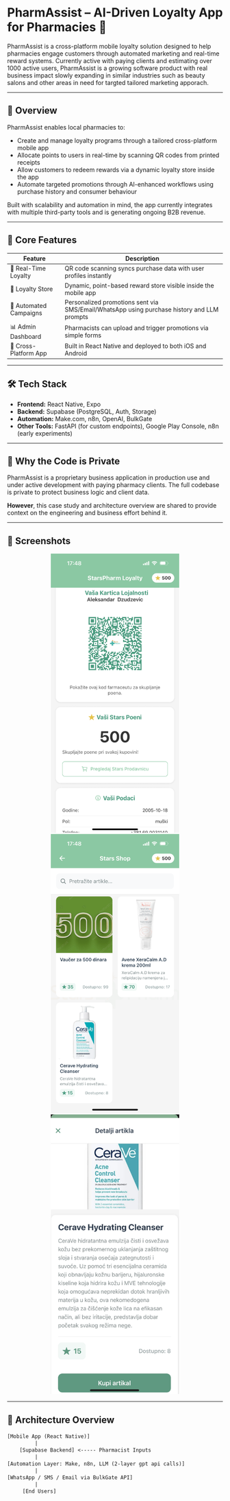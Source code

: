# PharmAssist – AI-Driven Loyalty App for Pharmacies 💊

PharmAssist is a cross-platform mobile loyalty solution designed to help pharmacies engage customers through automated marketing and real-time reward systems. Currently active with paying clients and estimating over 1000 active users, PharmAssist is a growing software product with real business impact slowly expanding in similar industries such as beauty salons and other areas in need for targted tailored marketing apporach.

---

## 🚀 Overview

PharmAssist enables local pharmacies to:
- Create and manage loyalty programs through a tailored cross-platform mobile app
- Allocate points to users in real-time by scanning QR codes from printed receipts
- Allow customers to redeem rewards via a dynamic loyalty store inside the app
- Automate targeted promotions through AI-enhanced workflows using purchase history and consumer behaviour

Built with scalability and automation in mind, the app currently integrates with multiple third-party tools and is generating ongoing B2B revenue.

---

## 🧠 Core Features

| Feature | Description |
|--------|-------------|
| 🎯 Real-Time Loyalty | QR code scanning syncs purchase data with user profiles instantly |
| 🏪 Loyalty Store | Dynamic, point-based reward store visible inside the mobile app |
| 🤖 Automated Campaigns | Personalized promotions sent via SMS/Email/WhatsApp using purchase history and LLM prompts |
| 📊 Admin Dashboard | Pharmacists can upload and trigger promotions via simple forms |
| 📱 Cross-Platform App | Built in React Native and deployed to both iOS and Android |

---

## 🛠️ Tech Stack

- **Frontend:** React Native, Expo
- **Backend:** Supabase (PostgreSQL, Auth, Storage)
- **Automation:** Make.com, n8n, OpenAI, BulkGate
- **Other Tools:** FastAPI (for custom endpoints), Google Play Console, n8n (early experiments)

---

## 🔐 Why the Code is Private

PharmAssist is a proprietary business application in production use and under active development with paying pharmacy clients. The full codebase is private to protect business logic and client data.

**However**, this case study and architecture overview are shared to provide context on the engineering and business effort behind it.

---

## 📸 Screenshots

<p align="center">
  <img src="https://github.com/AleksandarDzudzevic/PharmAssist/blob/main/IMG_6849.PNG" width="300" alt="QR and Main Client Screen Feature" />
  <img src="https://github.com/AleksandarDzudzevic/PharmAssist/blob/main/IMG_6850.PNG" width="300" alt="Loyalty Store UI" />
  <img src="https://github.com/AleksandarDzudzevic/PharmAssist/blob/main/IMG_6851.jpg" width="300" alt="Loyalty store item UI" />
</p>

---

## 🧱 Architecture Overview

```plaintext
[Mobile App (React Native)]
         |
    [Supabase Backend] <----- Pharmacist Inputs
         |
[Automation Layer: Make, n8n, LLM (2-layer gpt api calls)]
         |
[WhatsApp / SMS / Email via BulkGate API]
         |
     [End Users]
